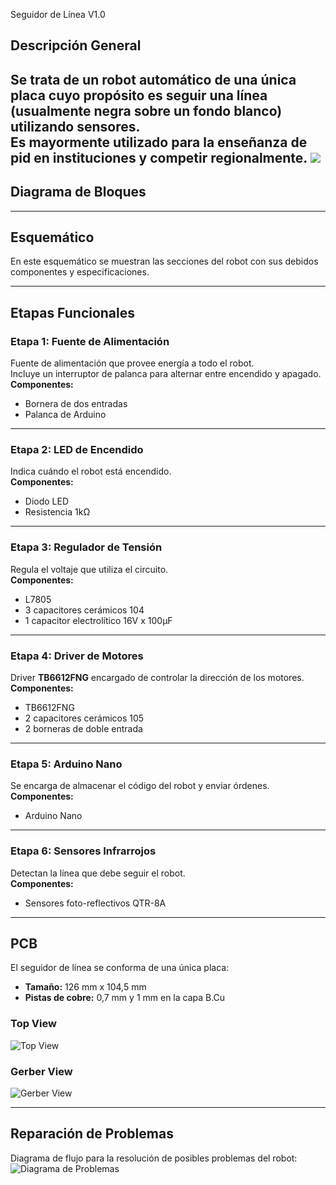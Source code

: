  Seguidor de Línea V1.0

## Descripción General
 Se trata de un robot automático de una única placa cuyo propósito es seguir una línea (usualmente negra sobre un fondo blanco) utilizando sensores.  
 Es mayormente utilizado para la enseñanza de pid en instituciones y competir regionalmente.
[![](Bloques)](https://imgur.com/HsKrPqC)
---

## Diagrama de Bloques

---

##  Esquemático
En este esquemático se muestran las secciones del robot con sus debidos componentes y especificaciones.  


---

##  Etapas Funcionales

### Etapa 1: Fuente de Alimentación
Fuente de alimentación que provee energía a todo el robot.  
Incluye un interruptor de palanca para alternar entre encendido y apagado.  
**Componentes:**  
- Bornera de dos entradas  
- Palanca de Arduino  

---

### Etapa 2: LED de Encendido
Indica cuándo el robot está encendido.  
**Componentes:**  
- Diodo LED  
- Resistencia 1kΩ  

---

### Etapa 3: Regulador de Tensión
Regula el voltaje que utiliza el circuito.  
**Componentes:**  
- L7805  
- 3 capacitores cerámicos 104  
- 1 capacitor electrolítico 16V x 100µF  

---

### Etapa 4: Driver de Motores
Driver **TB6612FNG** encargado de controlar la dirección de los motores.  
**Componentes:**  
- TB6612FNG  
- 2 capacitores cerámicos 105  
- 2 borneras de doble entrada  

---

### Etapa 5: Arduino Nano
Se encarga de almacenar el código del robot y enviar órdenes.  
**Componentes:**  
- Arduino Nano  

---

### Etapa 6: Sensores Infrarrojos
Detectan la línea que debe seguir el robot.  
**Componentes:**  
- Sensores foto-reflectivos QTR-8A  

---

## PCB
El seguidor de línea se conforma de una única placa:  
- **Tamaño:** 126 mm x 104,5 mm  
- **Pistas de cobre:** 0,7 mm y 1 mm en la capa B.Cu  

### Top View
![Top View](images/pcb_top.png)

### Gerber View
![Gerber View](images/pcb_gerber.png)

---

## Reparación de Problemas
Diagrama de flujo para la resolución de posibles problemas del robot:  
![Diagrama de Problemas](images/flow_problemas.png)
